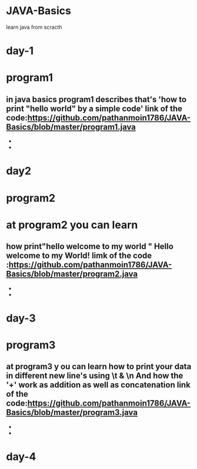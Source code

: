 # JAVA-Basics
learn java from scracth
# day-1
 # program1 
 in java basics program1 describes that's 
 'how to print "hello world" by a simple code'
link of the code:https://github.com/pathanmoin1786/JAVA-Basics/blob/master/program1.java
-
-
-
# day2
 # program2
 # at program2 you can learn 
 how print"hello welcome to my world " 
 Hello
 welcome to
        my
                         World! 
limk of the code :https://github.com/pathanmoin1786/JAVA-Basics/blob/master/program2.java
-
-
-
# day-3
 # program3
 at program3 y  ou can learn 
 how to print your data in different new line's using \t & \n
 And how the '+' work as addition as well as concatenation
 link of the code:https://github.com/pathanmoin1786/JAVA-Basics/blob/master/program3.java
 -
 -
 -
# day-4

